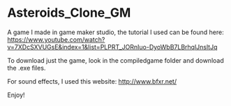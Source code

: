 # Asteroids_Clone_GM

A game I made in game maker studio, the tutorial I used can be found here: https://www.youtube.com/watch?v=7XDcSXVUGsE&index=1&list=PLPRT_JORnIuo-DyoWbB7LBrhqlJnsltJq

To download just the game, look in the compiledgame folder and download the .exe files.

For sound effects, I used this website: http://www.bfxr.net/

Enjoy!
